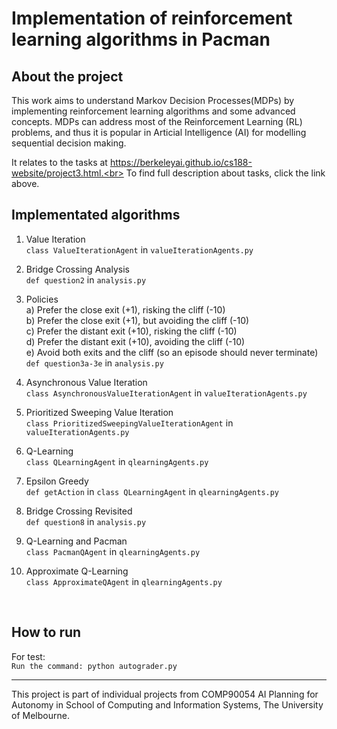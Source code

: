 # Implementation of reinforcement learning algorithms in Pacman

## About the project

This work aims to understand Markov Decision Processes(MDPs) by implementing reinforcement learning algorithms and some advanced concepts. 
MDPs can address most of the Reinforcement Learning (RL) problems, and thus it is popular in Articial Intelligence (AI) for modelling sequential decision making.

It relates to the tasks at https://berkeleyai.github.io/cs188-website/project3.html.<br>
To find full description about tasks, click the link above.
<br>

## Implementated algorithms

1. Value Iteration <br>
  `class ValueIterationAgent` in `valueIterationAgents.py`
  
2. Bridge Crossing Analysis <br>
  `def question2` in `analysis.py`

3. Policies <br>
  a) Prefer the close exit (+1), risking the cliff (-10) <br>
  b) Prefer the close exit (+1), but avoiding the cliff (-10) <br>
  c) Prefer the distant exit (+10), risking the cliff (-10) <br>
  d) Prefer the distant exit (+10), avoiding the cliff (-10) <br>
  e) Avoid both exits and the cliff (so an episode should never terminate) <br>
  `def question3a-3e` in `analysis.py`
  
4. Asynchronous Value Iteration <br>
  `class AsynchronousValueIterationAgent` in `valueIterationAgents.py`
  
5. Prioritized Sweeping Value Iteration <br>
  `class PrioritizedSweepingValueIterationAgent` in `valueIterationAgents.py`
  
6. Q-Learning <br>
  `class QLearningAgent` in `qlearningAgents.py`
  
7. Epsilon Greedy <br>
  `def getAction` in `class QLearningAgent` in `qlearningAgents.py`
  
8. Bridge Crossing Revisited <br>
  `def question8` in `analysis.py`
  
9. Q-Learning and Pacman <br>
  `class PacmanQAgent` in `qlearningAgents.py`
  
10. Approximate Q-Learning <br>
  `class ApproximateQAgent` in `qlearningAgents.py`
<br>

## How to run

For test:<br>
`Run the command: python autograder.py`
<br>

----

This project is part of individual projects from COMP90054 AI Planning for Autonomy in School of Computing and Information Systems, The University of Melbourne. 



